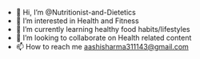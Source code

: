 - 👋 Hi, I’m @Nutritionist-and-Dietetics
- 👀 I’m interested in Health and Fitness
- 🌱 I’m currently learning healthy food habits/lifestyles
- 💞️ I’m looking to collaborate on Health related content
- 📫 How to reach me aashisharma311143@gmail.com

<!---
Nutrition-and-Dietetics/Nutrition-and-Dietetics is a ✨ special ✨ repository because its `README.md` (this file) appears on your GitHub profile.
You can click the Preview link to take a look at your changes.
--->
